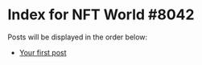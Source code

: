 # Index for NFT World #8042
Posts will be displayed in the order below:

- [Your first post](./001-first.md)

